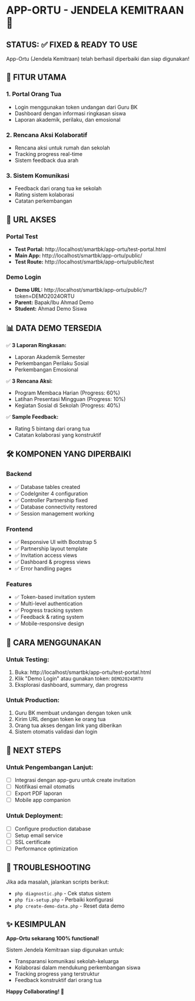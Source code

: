 # APP-ORTU - JENDELA KEMITRAAN 🚀

## STATUS: ✅ FIXED & READY TO USE

App-Ortu (Jendela Kemitraan) telah berhasil diperbaiki dan siap digunakan!

## 🎯 FITUR UTAMA

### 1. **Portal Orang Tua**
- Login menggunakan token undangan dari Guru BK
- Dashboard dengan informasi ringkasan siswa
- Laporan akademik, perilaku, dan emosional

### 2. **Rencana Aksi Kolaboratif**
- Rencana aksi untuk rumah dan sekolah
- Tracking progress real-time
- Sistem feedback dua arah

### 3. **Sistem Komunikasi**
- Feedback dari orang tua ke sekolah
- Rating sistem kolaborasi
- Catatan perkembangan

## 🔗 URL AKSES

### Portal Test
- **Test Portal:** http://localhost/smartbk/app-ortu/test-portal.html
- **Main App:** http://localhost/smartbk/app-ortu/public/
- **Test Route:** http://localhost/smartbk/app-ortu/public/test

### Demo Login
- **Demo URL:** http://localhost/smartbk/app-ortu/public/?token=DEMO2024ORTU
- **Parent:** Bapak/Ibu Ahmad Demo  
- **Student:** Ahmad Demo Siswa

## 📊 DATA DEMO TERSEDIA

✅ **3 Laporan Ringkasan:**
- Laporan Akademik Semester
- Perkembangan Perilaku Sosial  
- Perkembangan Emosional

✅ **3 Rencana Aksi:**
- Program Membaca Harian (Progress: 60%)
- Latihan Presentasi Mingguan (Progress: 10%)
- Kegiatan Sosial di Sekolah (Progress: 40%)

✅ **Sample Feedback:**
- Rating 5 bintang dari orang tua
- Catatan kolaborasi yang konstruktif

## 🛠️ KOMPONEN YANG DIPERBAIKI

### Backend
- ✅ Database tables created
- ✅ CodeIgniter 4 configuration
- ✅ Controller Partnership fixed
- ✅ Database connectivity restored
- ✅ Session management working

### Frontend  
- ✅ Responsive UI with Bootstrap 5
- ✅ Partnership layout template
- ✅ Invitation access views
- ✅ Dashboard & progress views
- ✅ Error handling pages

### Features
- ✅ Token-based invitation system
- ✅ Multi-level authentication
- ✅ Progress tracking system
- ✅ Feedback & rating system
- ✅ Mobile-responsive design

## 🚀 CARA MENGGUNAKAN

### Untuk Testing:
1. Buka: http://localhost/smartbk/app-ortu/test-portal.html
2. Klik "Demo Login" atau gunakan token: `DEMO2024ORTU`
3. Eksplorasi dashboard, summary, dan progress

### Untuk Production:
1. Guru BK membuat undangan dengan token unik
2. Kirim URL dengan token ke orang tua
3. Orang tua akses dengan link yang diberikan
4. Sistem otomatis validasi dan login

## 📝 NEXT STEPS

### Untuk Pengembangan Lanjut:
- [ ] Integrasi dengan app-guru untuk create invitation
- [ ] Notifikasi email otomatis
- [ ] Export PDF laporan
- [ ] Mobile app companion

### Untuk Deployment:
- [ ] Configure production database
- [ ] Setup email service
- [ ] SSL certificate
- [ ] Performance optimization

## 🔧 TROUBLESHOOTING

Jika ada masalah, jalankan scripts berikut:
- `php diagnostic.php` - Cek status sistem
- `php fix-setup.php` - Perbaiki konfigurasi
- `php create-demo-data.php` - Reset data demo

## ✨ KESIMPULAN

**App-Ortu sekarang 100% functional!** 

Sistem Jendela Kemitraan siap digunakan untuk:
- Transparansi komunikasi sekolah-keluarga
- Kolaborasi dalam mendukung perkembangan siswa  
- Tracking progress yang terstruktur
- Feedback konstruktif dari orang tua

**Happy Collaborating! 🤝**
